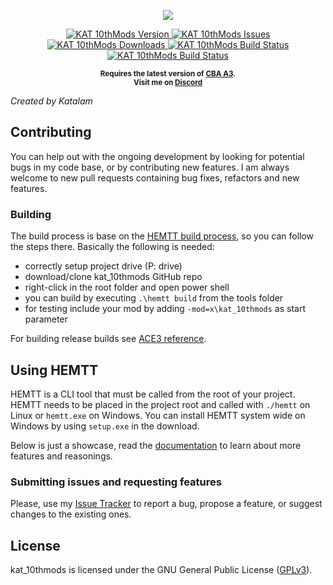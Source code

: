 <p align="center">
    <img src="https://raw.githubusercontent.com/Katalam/kat_10thmods/master/logo.png">
</p>

<p align="center">
    <a href="https://github.com/Katalam/kat_10thmods/releases/latest">
        <img src="https://img.shields.io/badge/Version-1.1.5-blue.svg?style=flat-square" alt="KAT 10thMods Version">
    </a>
    <a href="https://github.com/Katalam/kat_10thmods/issues">
        <img src="https://img.shields.io/github/issues-raw/Katalam/kat_10thmods.svg?style=flat-square&label=Issues" alt="KAT 10thMods Issues">
    </a>
    <a href="https://github.com/Katalam/kat_10thmods/releases">
        <img src="https://img.shields.io/github/downloads/Katalam/kat_10thmods/total.svg?style=flat-square&label=Downloads" alt="KAT 10thMods Downloads">
    </a>
    <a href="https://circleci.com/gh/Katalam/kat_10thmods">
        <img src="https://circleci.com/gh/Katalam/kat_10thmods.svg?style=svg" alt="KAT 10thMods Build Status">
    </a>
    <a href="http://localhost/project/AppVeyor/kat-10thmods">
        <img src="http://localhost/api/projects/status/sx9r9cx7amlt9lo9?svg=true" alt="KAT 10thMods Build Status">
    </a>
</p>

<p align="center">
    <sup><strong>Requires the latest version of <a href="https://github.com/CBATeam/CBA_A3/releases">CBA A3</a>.<br/>
    Visit me on <a href="https://discord.gg/HbA93HK">Discord</a></strong></sup>
</p>


*Created by Katalam*

## Contributing

You can help out with the ongoing development by looking for potential bugs in my code base, or by contributing new features. I am always welcome to new pull requests containing bug fixes, refactors and new features.

### Building
The build process is base on the [HEMTT build process](https://synixebrett.github.io/HEMTT/#/), so you can follow the steps there. Basically the following is needed:
+ correctly setup project drive (P: drive)
+ download/clone kat_10thmods GitHub repo
+ right-click in the root folder and open power shell
+ you can build by executing ```.\hemtt build``` from the tools folder
+ for testing include your mod by adding ```-mod=x\kat_10thmods``` as start parameter

For building release builds see [ACE3 reference](https://ace3mod.com/wiki/development/setting-up-the-development-environment.html).

## Using HEMTT

HEMTT is a CLI tool that must be called from the root of your project. HEMTT needs to be placed in the project root and called with `./hemtt` on Linux or `hemtt.exe` on Windows. You can install HEMTT system wide on Windows by using `setup.exe` in the download.

Below is just a showcase, read the [documentation](https://synixebrett.github.io/HEMTT) to learn about more features and reasonings.

### Submitting issues and requesting features

Please, use my [Issue Tracker](https://github.com/Katalam/kat_10thmods/issues) to report a bug, propose a feature, or suggest changes to the existing ones.

## License

kat_10thmods is licensed under the GNU General Public License ([GPLv3](https://github.com/Katalam/kat_10thmods/blob/master/LICENSE)).
